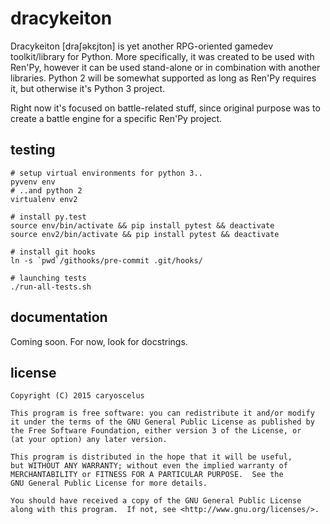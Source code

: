 # dracykeiton

Dracykeiton [draʃəkɛjton] is yet another RPG-oriented gamedev
toolkit/library for Python. More specifically, it was created to be used
with Ren'Py, however it can be used stand-alone or in combination with
another libraries. Python 2 will be somewhat supported as long as Ren'Py
requires it, but otherwise it's Python 3 project.

Right now it's focused on battle-related stuff, since original purpose was
to create a battle engine for a specific Ren'Py project.

## testing

    # setup virtual environments for python 3..
    pyvenv env
    # ..and python 2
    virtualenv env2
    
    # install py.test
    source env/bin/activate && pip install pytest && deactivate
    source env2/bin/activate && pip install pytest && deactivate
    
    # install git hooks
    ln -s `pwd`/githooks/pre-commit .git/hooks/
    
    # launching tests
    ./run-all-tests.sh

## documentation

Coming soon. For now, look for docstrings.

## license

    Copyright (C) 2015 caryoscelus
    
    This program is free software: you can redistribute it and/or modify
    it under the terms of the GNU General Public License as published by
    the Free Software Foundation, either version 3 of the License, or
    (at your option) any later version.
    
    This program is distributed in the hope that it will be useful,
    but WITHOUT ANY WARRANTY; without even the implied warranty of
    MERCHANTABILITY or FITNESS FOR A PARTICULAR PURPOSE.  See the
    GNU General Public License for more details.
    
    You should have received a copy of the GNU General Public License
    along with this program.  If not, see <http://www.gnu.org/licenses/>.
